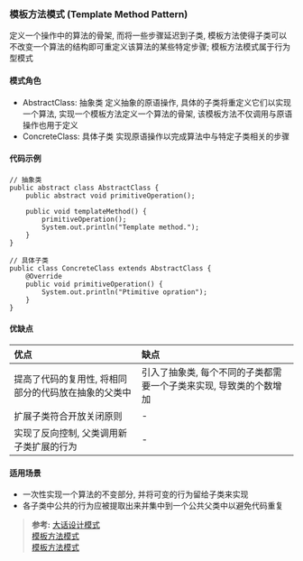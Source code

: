 ### 模板方法模式 (Template Method Pattern)
定义一个操作中的算法的骨架, 而将一些步骤延迟到子类, 模板方法使得子类可以不改变一个算法的结构即可重定义该算法的某些特定步骤; 模板方法模式属于行为型模式

#### 模式角色
- AbstractClass: 抽象类
定义抽象的原语操作, 具体的子类将重定义它们以实现一个算法, 实现一个模板方法定义一个算法的骨架, 该模板方法不仅调用与原语操作也用于定义
- ConcreteClass: 具体子类
实现原语操作以完成算法中与特定子类相关的步骤

#### 代码示例
```
// 抽象类
public abstract class AbstractClass {
    public abstract void primitiveOperation();

    public void templateMethod() {
        primitiveOperation();
        System.out.println("Template method.");
    }
}

// 具体子类
public class ConcreteClass extends AbstractClass {
    @Override
    public void primitiveOperation() {
        System.out.println("Ptimitive opration");
    }
}
```

#### 优缺点

| 优点 | 缺点 |
| :--- | :--- |
| 提高了代码的复用性, 将相同部分的代码放在抽象的父类中 | 引入了抽象类, 每个不同的子类都需要一个子类来实现, 导致类的个数增加 |
| 扩展子类符合开放关闭原则 | - |
| 实现了反向控制, 父类调用新子类扩展的行为 | - |

#### 适用场景
- 一次性实现一个算法的不变部分, 并将可变的行为留给子类来实现
- 各子类中公共的行为应被提取出来并集中到一个公共父类中以避免代码重复

>**参考:**
[大话设计模式](https://book.douban.com/subject/2334288/)   
[模板方法模式](https://blog.csdn.net/carson_ho/article/details/54910518)  
[模板方法模式](https://blog.csdn.net/hguisu/article/details/7564039)
